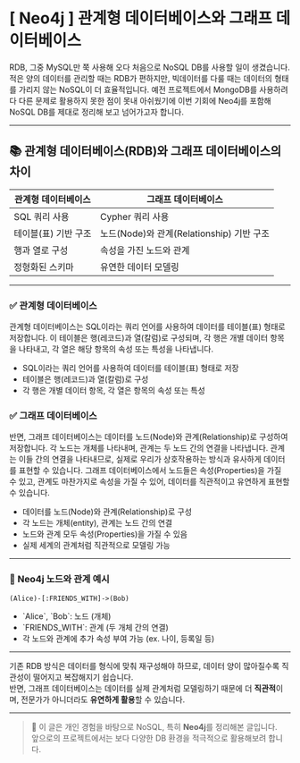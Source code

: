 # [ Neo4j ] 관계형 데이터베이스와 그래프 데이터베이스

RDB, 그중 MySQL만 쭉 사용해 오다 처음으로 NoSQL DB를 사용할 일이 생겼습니다.
적은 양의 데이터를 관리할 때는 RDB가 편하지만, 빅데이터를 다룰 때는 데이터의 형태를 가리지 않는 NoSQL이 더 효율적입니다.
예전 프로젝트에서 MongoDB를 사용하려다 다른 문제로 활용하지 못한 점이 못내 아쉬웠기에 이번 기회에 Neo4j를 포함해 NoSQL DB를 제대로 정리해 보고 넘어가고자 합니다.


---

## 📚 관계형 데이터베이스(RDB)와 그래프 데이터베이스의 차이

| 관계형 데이터베이스 | 그래프 데이터베이스 |
|------------------|------------------|
| SQL 쿼리 사용         | Cypher 쿼리 사용      |
| 테이블(표) 기반 구조     | 노드(Node)와 관계(Relationship) 기반 구조 |
| 행과 열로 구성         | 속성을 가진 노드와 관계     |
| 정형화된 스키마        | 유연한 데이터 모델링       |

---

### ✅ 관계형 데이터베이스

관계형 데이터베이스는 SQL이라는 쿼리 언어를 사용하여 데이터를 테이블(표) 형태로 저장합니다.
이 테이블은 행(레코드)과 열(칼럼)로 구성되며, 각 행은 개별 데이터 항목을 나타내고, 각 열은 해당 항목의 속성 또는 특성을 나타냅니다.

- SQL이라는 쿼리 언어를 사용하여 데이터를 테이블(표) 형태로 저장
- 테이블은 행(레코드)과 열(칼럼)로 구성
- 각 행은 개별 데이터 항목, 각 열은 항목의 속성 또는 특성

### ✅ 그래프 데이터베이스

반면, 그래프 데이터베이스는 데이터를 노드(Node)와 관계(Relationship)로 구성하여 저장합니다.
각 노드는 개체를 나타내며, 관계는 두 노드 간의 연결을 나타냅니다.
관계는 이들 간의 연결을 나타내므로, 실제로 우리가 상호작용하는 방식과 유사하게 데이터를 표현할 수 있습니다.
그래프 데이터베이스에서 노드들은 속성(Properties)을 가질 수 있고, 관계도 마찬가지로 속성을 가질 수 있어, 데이터를 직관적이고 유연하게 표현할 수 있습니다.

- 데이터를 노드(Node)와 관계(Relationship)로 구성
- 각 노드는 개체(entity), 관계는 노드 간의 연결
- 노드와 관계 모두 속성(Properties)을 가질 수 있음
- 실제 세계의 관계처럼 직관적으로 모델링 가능

---

### 🔎 Neo4j 노드와 관계 예시

```
(Alice)-[:FRIENDS_WITH]->(Bob)
```

- \`Alice\`, \`Bob\`: 노드 (개체)
- \`FRIENDS_WITH\`: 관계 (두 개체 간의 연결)
- 각 노드와 관계에 추가 속성 부여 가능 (ex. 나이, 등록일 등)

---

기존 RDB 방식은 데이터를 형식에 맞춰 재구성해야 하므로, 데이터 양이 많아질수록 직관성이 떨어지고 복잡해지기 쉽습니다.  
반면, 그래프 데이터베이스는 데이터를 실제 관계처럼 모델링하기 때문에 더 **직관적**이며, 전문가가 아니더라도 **유연하게 활용**할 수 있습니다.

---

> 📌 이 글은 개인 경험을 바탕으로 NoSQL, 특히 **Neo4j**를 정리해본 글입니다.  
> 앞으로의 프로젝트에서는 보다 다양한 DB 환경을 적극적으로 활용해보려 합니다.
